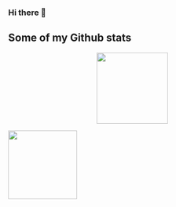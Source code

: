 ### Hi there 👋

<!--
**RobertYoung2022/RobertYoung2022** is a ✨ _special_ ✨ repository because its `README.md` (this file) appears on your GitHub profile.

Here are some ideas to get you started:

- 🔭 I’m currently working on ...
- 🌱 I’m currently learning ...
- 👯 I’m looking to collaborate on ...
- 🤔 I’m looking for help with ...
- 💬 Ask me about ...
- 📫 How to reach me: ...
- 😄 Pronouns: ...
- ⚡ Fun fact: ...
-->
## Some of my Github stats

<p align="center">
  <img height="145em"align="center" src="http://github-readme-streak-stats.herokuapp.com?user=RobertYoung2022&theme=dark&hide_border=false&date_format=j%20M%5B%20Y%5D&fire=DD5B28" />
</p>
<!-- <p align="center">
<a href="https://github.com/RobertYoung2022">
  <img height="140em" align="center" src="https://github-readme-stats.vercel.app/api/top-langs/?username=RobertYoung2022&layout=compact&theme=dark&langs_count=4" />
</a> -->
<a href="https://github.com/RobertYoung2022">
  <img height="140em" align="center" src="https://github-readme-stats.vercel.app/api?username=RobertYoung2022&theme=dark&layout=compact&repo=convoychat&hide=stars,issues&custom_title=Robert's GitHub Stats" />
</a>
</p><br>
